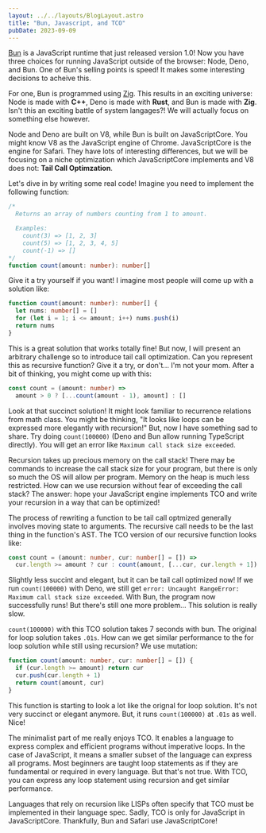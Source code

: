 ```yaml
---
layout: ../../layouts/BlogLayout.astro
title: "Bun, Javascript, and TCO"
pubDate: 2023-09-09
---
```


[Bun](https://bun.sh/) is a JavaScript runtime that just released version 1.0! Now you have three choices for running JavaScript outside of the browser: Node, Deno, and Bun. One of Bun's selling points is speed! It makes some interesting decisions to acheive this.

For one, Bun is programmed using [Zig](https://ziglang.org/). This results in an exciting universe: Node is made with **C++**, Deno is made with **Rust**, and Bun is made with **Zig**. Isn't this an exciting battle of system langages?! We will actually focus on something else however.

Node and Deno are built on V8, while Bun is built on JavaScriptCore. You might know V8 as the JavaScript engine of Chrome. JavaScriptCore is the engine for Safari. They have lots of interesting differences, but we will be focusing on a niche optimization which JavaScriptCore implements and V8 does not: **Tail Call Optimzation**.

Let's dive in by writing some real code! Imagine you need to implement the following function:

```ts
/*
  Returns an array of numbers counting from 1 to amount.

  Examples:
    count(3) => [1, 2, 3]
    count(5) => [1, 2, 3, 4, 5]
    count(-1) => []
*/
function count(amount: number): number[]
```

Give it a try yourself if you want! I imagine most people will come up with a solution like:

```ts
function count(amount: number): number[] {
  let nums: number[] = []
  for (let i = 1; i <= amount; i++) nums.push(i)
  return nums
}
```

This is a great solution that works totally fine! But now, I will present an arbitrary challenge so to introduce tail call optimization. Can you represent this as recursive function? Give it a try, or don't... I'm not your mom. After a bit of thinking, you might come up with this:

```ts
const count = (amount: number) =>
  amount > 0 ? [...count(amount - 1), amount] : []
```

Look at that succinct solution! It might look familiar to recurrence relations from math class. You might be thinking, "It looks like loops can be expressed more elegantly with recursion!" But, now I have something sad to share. Try doing `count(100000)` (Deno and Bun allow running TypeScript directly). You will get an error like `Maximum call stack size exceeded`.

Recursion takes up precious memory on the call stack! There may be commands to increase the call stack size for your program, but there is only so much the OS will allow per program. Memory on the heap is much less restricted. How can we use recursion without fear of exceeding the call stack? The answer: hope your JavaScript engine implements TCO and write your recursion in a way that can be optimized!

The process of rewriting a function to be tail call optmized generally involves moving state to arguments. The recursive call needs to be the last thing in the function's AST. The TCO version of our recursive function looks like:

```ts
const count = (amount: number, cur: number[] = []) =>
  cur.length >= amount ? cur : count(amount, [...cur, cur.length + 1])
```

Slightly less succint and elegant, but it can be tail call optimized now! If we run `count(100000)` with Deno, we still get `error: Uncaught RangeError: Maximum call stack size exceeded`. With Bun, the program now successfully runs! But there's still one more problem... This solution is really slow.

`count(100000)` with this TCO solution takes 7 seconds with bun. The original for loop solution takes `.01s`. How can we get similar performance to the for loop solution while still using recursion? We use mutation:

```ts
function count(amount: number, cur: number[] = []) {
  if (cur.length >= amount) return cur
  cur.push(cur.length + 1)
  return count(amount, cur)
}
```

This function is starting to look a lot like the orignal for loop solution. It's not very succinct or elegant anymore. But, it runs `count(100000)` at `.01s` as well. Nice!

The minimalist part of me really enjoys TCO. It enables a language to express complex and efficient programs without imperative loops. In the case of JavaScript, it means a smaller subset of the language can express all programs. Most beginners are taught loop statements as if they are fundamental or required in every language. But that's not true. With TCO, you can express any loop statement using recursion and get similar performance.

Languages that rely on recursion like LISPs often specify that TCO must be implemented in their language spec. Sadly, TCO is only for JavaScript in JavaScriptCore. Thankfully, Bun and Safari use JavaScriptCore!
